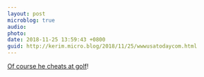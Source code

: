 ```yaml
---
layout: post
microblog: true
audio: 
photo: 
date: 2018-11-25 13:59:43 +0800
guid: http://kerim.micro.blog/2018/11/25/wwwusatodaycom.html
---
```

 [Of course he cheats at golf](https://www.usatoday.com/story/sports/ftw/2018/01/30/6-people-who-have-accused-donald-trump-of-cheating-at-golf/109934954/?fbclid=IwAR3kqbdehf0DeAeH2pyMdZvWCFwjg6QehwO94Rw9gqh2uJZ4g6utx4FQ3P0)!

